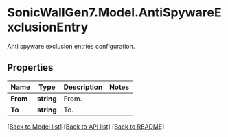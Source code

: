 # SonicWallGen7.Model.AntiSpywareExclusionEntry
Anti spyware exclusion entries configuration.

## Properties

Name | Type | Description | Notes
------------ | ------------- | ------------- | -------------
**From** | **string** | From. | 
**To** | **string** | To. | 

[[Back to Model list]](../README.md#documentation-for-models) [[Back to API list]](../README.md#documentation-for-api-endpoints) [[Back to README]](../README.md)

